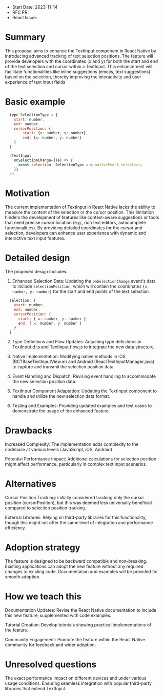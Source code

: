 - Start Date: 2023-11-14
- RFC PR:
- React Issue:

# Summary

This proposal aims to enhance the TextInput component in React Native by
introducing advanced tracking of text selection positions. The feature
will provide developers with the coordinates (x and y) for both the start
and end of the text selection and cursor within a TextInput. This enhancement
will facilitate functionalities like inline suggestions (emojis, text suggestions)
based on the selection, thereby improving the interactivity and user experience
of text input fields

# Basic example

```js
  type SelectionType = {
    start: number,
    end: number,
    cursorPosition: {
        start: {x: number, y: number},
        end: {x: number, y: number}
    }
  }

  <TextInput
    onSelectionChange={(e) => {
      const selection: SelectionType = e.nativeEvent.selection;
    }}
  />
```


# Motivation

The current implementation of TextInput in React Native lacks the ability
to measure the content of the selection or the cursor position. This limitation
hinders the development of features like context-aware suggestions or tools that
need precise cursor location (e.g., rich text editors, autocomplete functionalities).
By providing detailed coordinates for the cursor and selection, developers can
enhance user experience with dynamic and interactive text input features.

# Detailed design

The proposed design includes:

1. Enhanced Selection Data: Updating the `onSelectionChange` event's data to include
`selectionPosition`, which will contain the coordinates `{x: number, y: number}`
for the start and end points of the text selection.
```js
  selection: {
    start: number,
    end: number,
    cursorPosition: {
      start: { x: number, y: number },
      end: { x: number, y: number }
    }
  }
```

2. Type Definitions and Flow Updates: Adjusting type definitions in TextInput.d.ts
and TextInput.flow.js to integrate the new data structure.

3. Native Implementation: Modifying native methods in iOS (RCTBaseTextInputView.m)
and Android (ReactTextInputManager.java) to capture and transmit the selection position
data.

4. Event Handling and Dispatch: Revising event handling to accommodate the new selection
position data.

5. TextInput Component Adaptation: Updating the TextInput component to handle and utilize
the new selection data format.

6. Testing and Examples: Providing updated examples and test cases to demonstrate the
usage of the enhanced feature.

# Drawbacks

Increased Complexity: The implementation adds complexity to the codebase at various
levels (JavaScript, iOS, Android).

Potential Performance Impact: Additional calculations for selection position might
affect performance, particularly in complex text input scenarios.

# Alternatives

Cursor Position Tracking: Initially considered tracking only the cursor
position (cursorPosition), but this was deemed less universally beneficial compared
to selection position tracking.

External Libraries: Relying on third-party libraries for this functionality,
though this might not offer the same level of integration and performance efficiency.

# Adoption strategy

The feature is designed to be backward compatible and non-breaking.
Existing applications can adopt the new feature without any required changes to existing code.
Documentation and examples will be provided for smooth adoption.

# How we teach this

Documentation Updates: Revise the React Native documentation to include this new feature,
supplemented with code examples.

Tutorial Creation: Develop tutorials showing practical implementations of the feature.

Community Engagement: Promote the feature within the React Native community for feedback
and wider adoption.

# Unresolved questions

The exact performance impact on different devices and under various usage conditions.
Ensuring seamless integration with popular third-party libraries that extend TextInput.